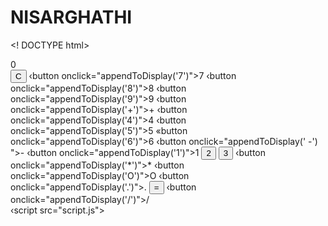 # NISARGHATHI
<! DOCTYPE html>
<html lang="en">
<head>
<meta charset="UTF-8">
<meta name="viewport" content="width=device-width, initial-scale=1.0">
<title>Simple Calculator</title>
<Link rel="stylesheet" href="styles.css">
</head>
<body>
<div class="calculator">
<div class="display" id="display">0</div>
<button onclick="clearDisplay()">C</button>
‹button onclick="appendToDisplay('7')">7</button>
‹button onclick="appendToDisplay('8')">8</button>
‹button onclick="appendToDisplay('9')">9</button>
‹button onclick="appendToDisplay('+')">+</button>
‹button onclick="appendToDisplay('4')">4</button>
‹button onclick="appendToDisplay('5')">5</button>
«button onclick="appendToDisplay('6')">6</button>
‹button onclick="appendToDisplay('
-') ">-</button>
‹button onclick="appendToDisplay('1')">1</button>
<button onclick="appendToDisplay('2')">2</button>
<button onclick="appendToDisplay('3')">3</button>
‹button onclick="appendToDisplay('*')">*</button>
‹button onclick="appendToDisplay('O')">O</button>
‹button onclick="appendToDisplay('.')">.</button>
<button onclick="calculateResult)">=</button>
‹button onclick="appendToDisplay('/')">/</button>
</div>
‹script src="script.js"></script>
</body>
</html>